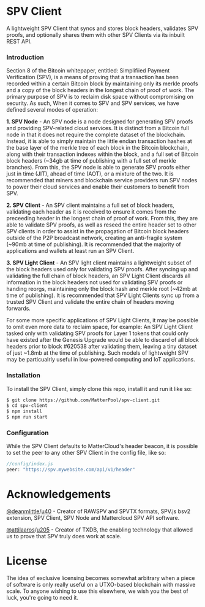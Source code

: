 # SPV Client
A lightweight SPV Client that syncs and stores block headers, validates SPV proofs, and optionally shares them with other SPV Clients via its inbuilt REST API.

### Introduction
Section 8 of the Bitcoin whitepaper, entitled: Simplifiied Payment Verification (SPV), is a means of proving that a transaction has been recorded within a certain Bitcoin block by maintaining only its merkle proofs and a copy of the block headers in the longest chain of proof of work. The primary purpose of SPV is to reclaim disk space without compromising on security. As such, When it comes to SPV and SPV services, we have defined several modes of operation:

__1. SPV Node__ - An SPV node is a node designed for generating SPV proofs and providing SPV-related cloud services. It is distinct from a Bitcoin full node in that it does not require the complete dataset of the blockchain. Instead, it is able to simply maintain the little endian transaction hashes at the base layer of the merkle tree of each block in the Bitcoin blockchain, along with their transaction indexes within the block, and a full set of Bitcoin block headers (~34gb at time of publishing with a full set of merkle branches). From this, the SPV node is able to generate SPV proofs either just in time (JIT), ahead of time (AOT), or a mixture of the two. It is recommended that miners and blockchain service providers run SPV nodes to power their cloud services and enable their customers to benefit from SPV.

__2. SPV Client__ - An SPV client maintains a full set of block headers, validating each header as it is received to ensure it comes from the preceeding header in the longest chain of proof of work. From this, they are able to validate SPV proofs, as well as reseed the entire header set to other SPV clients in order to assist in the propagation of Bitcoin block headers outside of the P2P broadcast network, creating an anti-fragile system (~90mb at time of publishing). It is recommended that the majority of applications and wallets at least run an SPV Client.

__3. SPV Light Client__ - An SPV light client maintains a lightweight subset of the block headers used only for validating SPV proofs. After syncing up and validating the full chain of block headers, an SPV Light Client discards all information in the block headers not used for validating SPV proofs or handing reorgs, maintaining only the block hash and merkle root (~42mb at time of publishing). It is recommended that SPV Light Clients sync up from a trusted SPV Client and validate the entire chain of headers moving forwards.

For some more specific applications of SPV Light Clients, it may be possible to omit even more data to reclaim space, for example: An SPV Light Client tasked only with validating SPV proofs for Layer 1 tokens that could only have existed after the Genesis Upgrade would be able to discard of all block headers prior to block #620538 after validating them, leaving a tiny dataset of just ~1.8mb at the time of publishing. Such models of lightweight SPV may be particualrly useful in low-powered computing and IoT applications.

### Installation
To install the SPV Client, simply clone this repo, install it and run it like so:

```sh
$ git clone https://github.com/MatterPool/spv-client.git
$ cd spv-client
$ npm install
$ npm run start
```

### Configuration
While the SPV Client defaults to MatterCloud's header beacon, it is possible to set the peer to any other SPV Client in the config file, like so:
```js
//config/index.js
peer: "https://spv.mywebsite.com/api/v1/header"
```

# Acknowledgements
[@deanmlittle](https://twitter.com/deanmlittle)/[u40](https://twetch.app/u/40) - Creator of RAWSPV and SPVTX formats, SPV.js bsv2 extension, SPV Client, SPV Node and Mattercloud SPV API software.

[@attilaaros](https://twitter.com/AttilaAros)/[u205](https://twetch.app/u/205) - Creator of TXDB, the enabling technology that allowed us to prove that SPV truly does work at scale.

# License
The idea of exclusive licensing becomes somewhat arbitrary when a piece of software is only really useful on a UTXO-based blockchain with massive scale. To anyone wishing to use this elsewhere, we wish you the best of luck, you're going to need it.